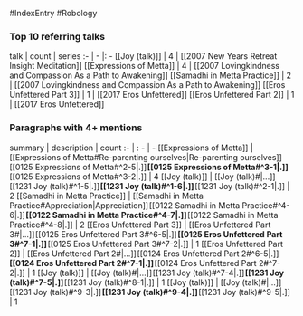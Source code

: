 #IndexEntry #Robology

### Top 10 referring talks
talk | count | series
:- | - |: -
[[Joy (talk)]] | 4 | [[2007 New Years Retreat Insight Meditation]]
[[Expressions of Metta]] | 4 | [[2007 Lovingkindness and Compassion As a Path to Awakening]]
[[Samadhi in Metta Practice]] | 2 | [[2007 Lovingkindness and Compassion As a Path to Awakening]]
[[Eros Unfettered Part 3]] | 1 | [[2017 Eros Unfettered]]
[[Eros Unfettered Part 2]] | 1 | [[2017 Eros Unfettered]]

### Paragraphs with 4+ mentions
summary | description | count
:- | : - | -
[[Expressions of Metta]] | [[Expressions of Metta#Re-parenting ourselves\|Re-parenting ourselves]] [[0125 Expressions of Metta#^2-5\|.]] **[[0125 Expressions of Metta#^3-1\|.]]** [[0125 Expressions of Metta#^3-2\|.]] | 4
[[Joy (talk)]] | [[Joy (talk)#\|...]] [[1231 Joy (talk)#^1-5\|.]] **[[1231 Joy (talk)#^1-6\|.]]** [[1231 Joy (talk)#^2-1\|.]] | 2
[[Samadhi in Metta Practice]] | [[Samadhi in Metta Practice#Appreciation\|Appreciation]] [[0122 Samadhi in Metta Practice#^4-6\|.]] **[[0122 Samadhi in Metta Practice#^4-7\|.]]** [[0122 Samadhi in Metta Practice#^4-8\|.]] | 2
[[Eros Unfettered Part 3]] | [[Eros Unfettered Part 3#\|...]] [[0125 Eros Unfettered Part 3#^6-5\|.]] **[[0125 Eros Unfettered Part 3#^7-1\|.]]** [[0125 Eros Unfettered Part 3#^7-2\|.]] | 1
[[Eros Unfettered Part 2]] | [[Eros Unfettered Part 2#\|...]] [[0124 Eros Unfettered Part 2#^6-5\|.]] **[[0124 Eros Unfettered Part 2#^7-1\|.]]** [[0124 Eros Unfettered Part 2#^7-2\|.]] | 1
[[Joy (talk)]] | [[Joy (talk)#\|...]] [[1231 Joy (talk)#^7-4\|.]] **[[1231 Joy (talk)#^7-5\|.]]** [[1231 Joy (talk)#^8-1\|.]] | 1
[[Joy (talk)]] | [[Joy (talk)#\|...]] [[1231 Joy (talk)#^9-3\|.]] **[[1231 Joy (talk)#^9-4\|.]]** [[1231 Joy (talk)#^9-5\|.]] | 1

